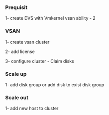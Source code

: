 ### Prequisit
1- create DVS with Vmkernel vsan ability
    - 2

### VSAN
  1- create vsan cluster

  2- add license

  3- configure cluster
    - Claim disks

### Scale up 
1- add disk group or add disk to exist disk group

### Scale out
1- add new host to cluster



